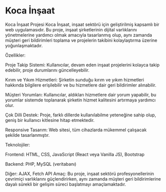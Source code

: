 # Koca İnşaat
Koca İnşaat Projesi
Koca İnşaat, inşaat sektörü için geliştirilmiş kapsamlı bir web uygulamasıdır. Bu proje, inşaat şirketlerinin dijital varlıklarını yönetmelerine yardımcı olmak amacıyla tasarlanmış olup, aynı zamanda müşteri geri bildirimleri toplama ve projelerin takibini kolaylaştırma üzerine yoğunlaşmaktadır.

Özellikler:

Proje Takip Sistemi: Kullanıcılar, devam eden inşaat projelerini kolayca takip edebilir, proje durumlarını güncelleyebilir.


Kırım ve Yıkım Hizmetleri: Şirketin sunduğu kırım ve yıkım hizmetleri hakkında bilgilere erişilebilir ve bu hizmetlere dair geri bildirimler alınabilir.

Müşteri Yorumları: Kullanıcılar, aldıkları hizmetlere dair yorum yapabilir, bu yorumlar sistemde toplanarak şirketin hizmet kalitesini artırmaya yardımcı olur.

Çok Dilli Destek: Proje, farklı dillerde kullanılabilme yeteneğine sahip olup, geniş bir kullanıcı kitlesine hitap etmektedir.

Responsive Tasarım: Web sitesi, tüm cihazlarda mükemmel çalışacak şekilde tasarlanmıştır.


Teknolojiler:

Frontend: HTML, CSS, JavaScript (React veya Vanilla JS), Bootstrap

Backend: PHP, MySQL (veritabanı)

Diğer: AJAX, Fetch API
Amaç:
Bu proje, inşaat sektörü profesyonellerinin çevrimiçi varlıklarını güçlendirirken, aynı zamanda müşteri geri bildirimlerine dayalı sürekli bir gelişim süreci başlatmayı amaçlamaktadır.

